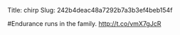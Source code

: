 Title: chirp
Slug: 242b4deac48a7292b7a3b3ef4beb154f

#Endurance runs in the family. <a href="http://t.co/vmX7gJcR">http://t.co/vmX7gJcR</a>
